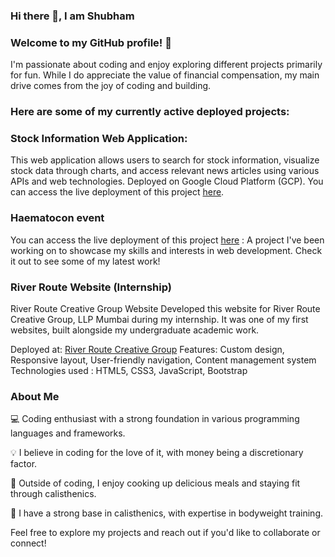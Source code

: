 ### Hi there 👋, I am Shubham

### Welcome to my GitHub profile! 👋
I'm passionate about coding and enjoy exploring different projects primarily for fun. While I do appreciate the value of financial compensation, my main drive comes from the joy of coding and building.

### Here are some of my currently active deployed projects:

### Stock Information Web Application: 
This web application allows users to search for stock information, visualize stock data through charts, and access relevant news articles using various APIs and web technologies. Deployed on Google Cloud Platform (GCP). You can access the live deployment of this project [here](https://shubh22022001.wm.r.appspot.com/).

### Haematocon event 
You can access the live deployment of this project [here](https://haematocon2023.com/) : 
A project I've been working on to showcase my skills and interests in web development. Check it out to see some of my latest work!

### River Route Website (Internship)
River Route Creative Group Website
Developed this website for River Route Creative Group, LLP Mumbai during my internship. It was one of my first websites, built alongside my undergraduate academic work.

Deployed at: [River Route Creative Group](https://www.riverroute.in/)
Features: Custom design, Responsive layout, User-friendly navigation, Content management system
Technologies used :  HTML5, CSS3, JavaScript, Bootstrap

### About Me
💻 Coding enthusiast with a strong foundation in various programming languages and frameworks.


💡 I believe in coding for the love of it, with money being a discretionary factor.


🍳 Outside of coding, I enjoy cooking up delicious meals and staying fit through calisthenics.


💪 I have a strong base in calisthenics, with expertise in bodyweight training.


Feel free to explore my projects and reach out if you'd like to collaborate or connect!

